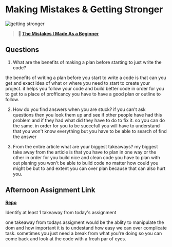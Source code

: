 # Making Mistakes & Getting Stronger

![getting stronger](https://bcw.blob.core.windows.net/public/img/lesson-images/js-bootcamp-logo.jpg)

> **📖 [The Mistakes I Made As a Beginner](https://codeworksacademy.com/fs-student-guide/resources/wk2/06-Coding-Mistakes)**

## Questions

1. What are the benefits of making a plan before starting to just write the code?

the benefits of writing a plan before you start to write a code is that can you get and exact idea of what or where you need to start to create your project. it helps you follow your code and build better code in order for you to get to a place of profficancy you have to have a good plan or outline to follow.

2. How do you find answers when you are stuck?
   if you can't ask questions then you look them up and see if other people have had this problem and if they had what did they have to do to fix it. so you can do the same. in order for you to be succefull you will have to understand that you won't know everything but you have to be able to search of find the answer

3. From the entire article what are your biggest takeaways?
   my biggest take away from the article is that you have to plan in one way or the other in order for you build nice and clean code you have to plan with out planing you won't be able to build code no matter how could you might be but to and extent you can over plan because that can also hurt you.

## Afternoon Assignment Link

**[Repo](https://github.com/DerekBelloni/tyson-punchout)**

Identify at least 1 takeaway from today's assignment

one takeaway from todays assigment would be the ablity to manipulate the dom and how important
it is to undestand how easy we can over complicate task. sometimes you just need a break
from what you're doing so you can come back and look at the code with a freah par of eyes.
